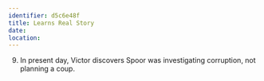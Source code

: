 ```yaml
---
identifier: d5c6e48f
title: Learns Real Story
date:  
location: 
---
```


9.  In present day, Victor discovers Spoor was investigating corruption,
    not planning a coup.
